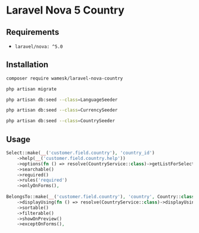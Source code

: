 # Laravel Nova 5 Country



## Requirements

- `laravel/nova: ^5.0`


## Installation

```bash
composer require wamesk/laravel-nova-country
```

```bash
php artisan migrate
```

```bash
php artisan db:seed --class=LanguageSeeder

php artisan db:seed --class=CurrencySeeder

php artisan db:seed --class=CountrySeeder
```

## Usage

```php
Select::make(__('customer.field.country'), 'country_id')
    ->help(__('customer.field.country.help'))
    ->options(fn () => resolve(CountryService::class)->getListForSelect())
    ->searchable()
    ->required()
    ->rules('required')
    ->onlyOnForms(),
                        
BelongsTo::make(__('customer.field.country'), 'country', Country::class)
    ->displayUsing(fn () => resolve(CountryService::class)->displayUsing($request, $this))
    ->sortable()
    ->filterable()
    ->showOnPreview()
    ->exceptOnForms(),
```

